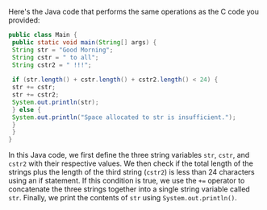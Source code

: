 Here's the Java code that performs the same operations as the C code you provided:
```java
public class Main {
 public static void main(String[] args) {
 String str = "Good Morning";
 String cstr = " to all";
 String cstr2 = " !!!";
 
 if (str.length() + cstr.length() + cstr2.length() < 24) {
 str += cstr;
 str += cstr2;
 System.out.println(str);
 } else {
 System.out.println("Space allocated to str is insufficient.");
 }
 }
}
```
In this Java code, we first define the three string variables `str`, `cstr`, and `cstr2` with their respective values. We then check if the total length of the strings plus the length of the third string (`cstr2`) is less than 24 characters using an if statement. If this condition is true, we use the `+=` operator to concatenate the three strings together into a single string variable called `str`. Finally, we print the contents of `str` using `System.out.println()`.

